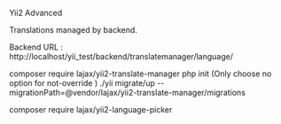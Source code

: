 Yii2 Advanced

Translations managed by backend.

Backend URL : 
http://localhost/yii_test/backend/translatemanager/language/

composer require lajax/yii2-translate-manager
php init
(Only choose no option for not-override )
./yii migrate/up --migrationPath=@vendor/lajax/yii2-translate-manager/migrations

composer require lajax/yii2-language-picker
